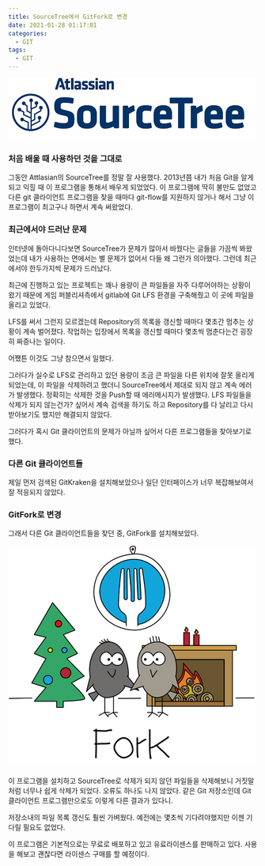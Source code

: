 ```yaml
---
title: SourceTree에서 GitFork로 변경
date: 2021-01-28 01:17:01
categories:
  - GIT
tags:
  - GIT
---
```


![](/assets/images/sourcetree_logo.png)

### 처음 배울 때 사용하던 것을 그대로

그동안 Attlasian의 SourceTree를 정말 잘 사용했다. 2013년쯤 내가 처음 Git을 알게되고 익힐 때 이 프로그램을 통해서 배우게 되었었다. 이 프로그램에 딱히 불만도 없었고 다른 git 클라이언트 프로그램을 찾을 때마다 git-flow를 지원하지 않거나 해서 그냥 이 프로그램이 최고구나 하면서 계속 써왔었다.

### 최근에서야 드러난 문제

인터넷에 돌아다니다보면 SourceTree가 문제가 많아서 바꿨다는 글들을 가끔씩 봐왔었는데 내가 사용하는 면에서는 별 문제가 없어서 다들 왜 그런가 의아했다. 그런데 최근에서야 한두가지씩 문제가 드러났다.

최근에 진행하고 있는 프로젝트는 꽤나 용량이 큰 파일들을 자주 다루어야하는 상황이 왔기 때문에 게임 퍼블리셔측에서 gitlab에 Git LFS 환경을 구축해줬고 이 곳에 파일을 올리고 있었다.

LFS를 써서 그런지 모르겠는데 Repository의 목록을 갱신할 때마다 몇초간 멈추는 상황이 계속 벌어졌다. 작업하는 입장에서 목록을 갱신할 때마다 몇초씩 멈춘다는건 굉장히 짜증나는 일이다.

어쨌튼 이것도 그냥 참으면서 일했다.

그러다가 실수로 LFS로 관리하고 있던 용량이 조금 큰 파일을 다른 위치에 잘못 올리게 되었는데, 이 파일을 삭제하려고 했더니 SourceTree에서 제대로 되지 않고 계속 에러가 발생했다. 정확히는 삭제한 것을 Push할 때 에러메시지가 발생했다. LFS 파일들을 삭제가 되지 않는건가? 싶어서 계속 검색을 하기도 하고 Repository를 다 날리고 다시 받아보기도 했지만 해결되지 않았다.

그러다가 혹시 Git 클라이언트의 문제가 아닐까 싶어서 다른 프로그램들을 찾아보기로 했다.

### 다른 Git 클라이언트들

제일 먼저 검색된 GitKraken을 설치해보았으나 일단 인터페이스가 너무 복잡해보여서 잘 적응되지 않았다.

### GitFork로 변경

그래서 다른 Git 클라이언트들을 찾던 중, GitFork를 설치해보았다.

![](/assets/images/gitfork_logo.png)

이 프로그램을 설치하고 SourceTree로 삭제가 되지 않던 파일들을 삭제해보니 거짓말처럼 너무나 쉽게 삭제가 되었다. 오류도 하나도 나지 않았다. 같은 Git 저장소인데 Git 클라이언트 프로그램만으로도 이렇게 다른 결과가 있다니.

저장소내의 파일 목록 갱신도 훨씬 가벼웠다. 예전에는 몇초씩 기다려야했지만 이젠 기다릴 필요도 없었다.

이 프로그램은 기본적으로는 무료로 배포하고 있고 유료라이센스를 판매하고 있다. 사용을 해보고 괜찮다면 라이센스 구매를 할 예정이다.
